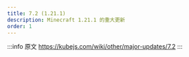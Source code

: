 ```yaml
---
title: 7.2 (1.21.1)
description: Minecraft 1.21.1 的重大更新
order: 1
---
```


:::info 原文
https://kubejs.com/wiki/other/major-updates/7.2
:::

